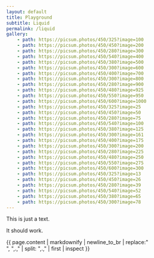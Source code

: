 ```yaml
---
layout: default
title: Playground
subtitle: Liquid 
permalink: /liquid
gallery:
    - path: https://picsum.photos/450/325?image=100 
    - path: https://picsum.photos/450/450?image=200 
    - path: https://picsum.photos/450/280?image=300 
    - path: https://picsum.photos/450/540?image=400 
    - path: https://picsum.photos/450/380?image=500 
    - path: https://picsum.photos/450/300?image=600 
    - path: https://picsum.photos/450/400?image=700 
    - path: https://picsum.photos/450/300?image=800 
    - path: https://picsum.photos/450/280?image=900 
    - path: https://picsum.photos/450/480?image=925 
    - path: https://picsum.photos/450/550?image=950 
    - path: https://picsum.photos/450/600?image=1000 
    - path: https://picsum.photos/450/325?image=25 
    - path: https://picsum.photos/450/450?image=50 
    - path: https://picsum.photos/450/280?image=75 
    - path: https://picsum.photos/450/540?image=100 
    - path: https://picsum.photos/450/380?image=125 
    - path: https://picsum.photos/450/300?image=161 
    - path: https://picsum.photos/450/400?image=175 
    - path: https://picsum.photos/450/300?image=200 
    - path: https://picsum.photos/450/280?image=225 
    - path: https://picsum.photos/450/480?image=250 
    - path: https://picsum.photos/450/550?image=275 
    - path: https://picsum.photos/450/600?image=300 
    - path: https://picsum.photos/450/325?image=13 
    - path: https://picsum.photos/450/450?image=26 
    - path: https://picsum.photos/450/280?image=39 
    - path: https://picsum.photos/450/540?image=52 
    - path: https://picsum.photos/450/380?image=65 
    - path: https://picsum.photos/450/300?image=78 
---
```





This is just a text.

It should work.




{{ page.content | markdownify |  newline_to_br | replace:"<br />", ",.," | 
split: ",.," | first | inspect }}

